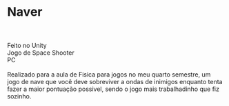 # Naver
<br />
<br />
Feito no Unity
<br />
Jogo de Space Shooter
<br />
PC
<br />
<br />
Realizado para a aula de Fisica para jogos no meu quarto semestre, um jogo de nave que você deve sobreviver a ondas de inimigos enquanto tenta fazer a maior pontuação possivel, sendo o jogo mais trabalhadinho que fiz sozinho.

